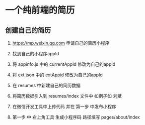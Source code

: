 # 一个纯前端的简历

## 创建自己的简历

1. https://mp.weixin.qq.com 申请自己的简历小程序

2. 找到自己的小程序appId

3. 将 appinfo.js 中的 currentAppId 修改为自己的appId
   
4. 将 ext.json 中的 extAppid 修改为自己的appId

5. 在 resumes 中新建自己的简历数据

6. 将简历数据引入到 resumes/index 文件中 如例子如 刘斌

7. 在微信开发工具中上传代码 并在 第一步 中发布小程序

9. 第一步 中 右上角工具 生成小程序码 路径填写 pages/about/index